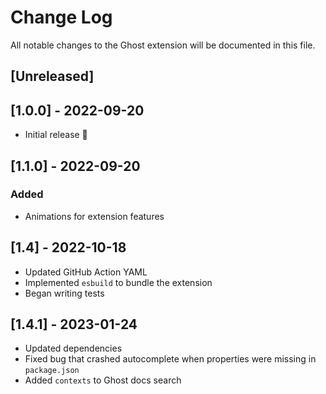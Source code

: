 # Change Log

All notable changes to the Ghost extension will be documented in this file.

## [Unreleased]

## [1.0.0] - 2022-09-20
- Initial release 🎉

## [1.1.0] - 2022-09-20
### Added
- Animations for extension features

## [1.4] - 2022-10-18
- Updated GitHub Action YAML
- Implemented `esbuild` to bundle the extension
- Began writing tests

## [1.4.1] - 2023-01-24
- Updated dependencies
- Fixed bug that crashed autocomplete when properties were missing in `package.json`
- Added `contexts` to Ghost docs search